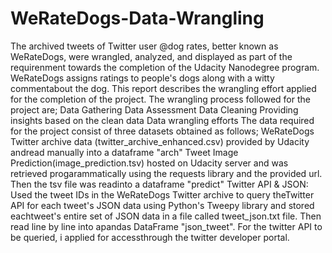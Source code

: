 # WeRateDogs-Data-Wrangling
The archived tweets of Twitter user @dog rates, better known as WeRateDogs, were wrangled, analyzed, and displayed as part of the requirenment towards the completion of the Udacity Nanodegree program. 
WeRateDogs assigns ratings to people's dogs along with a witty commentabout the dog. 
This report describes the wrangling effort applied for the completion of the project. The wrangling process followed for the project are; 
Data Gathering 
Data Assessment
Data Cleaning 
Providing insights based on the clean data Data wrangling efforts
The data required for the project consist of three datasets obtained as follows;
WeRateDogs Twitter archive data (twitter_archive_enhanced.csv) provided by Udacity andread manually into a dataframe "arch"
Tweet Image Prediction(image_prediction.tsv) hosted on Udacity server and was retrieved progarammatically using the requests library and the provided url. 
Then the tsv file was readinto a dataframe "predict"
Twitter API & JSON: Used the tweet IDs in the WeRateDogs Twitter archive to query theTwitter API for each tweet's JSON data using Python's Tweepy library and stored eachtweet's entire set of JSON data in a file called tweet_json.txt file. 
Then read line by line into apandas DataFrame "json_tweet". For the twitter API to be queried, i applied for accessthrough the twitter developer portal.

